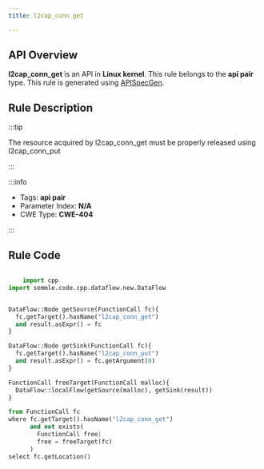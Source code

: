 ```yaml
---
title: l2cap_conn_get

---
```



## API Overview
**l2cap_conn_get** is an API in **Linux kernel**. This rule belongs to the **api pair** type. This rule is generated using [APISpecGen](../../tools/APISpecGen).
## Rule Description

:::tip

The resource acquired by l2cap_conn_get must be properly released using l2cap_conn_put

:::

:::info

- Tags: **api pair**
- Parameter Index: **N/A**
- CWE Type: **CWE-404**

:::

## Rule Code
```python

    import cpp
import semmle.code.cpp.dataflow.new.DataFlow


DataFlow::Node getSource(FunctionCall fc){
  fc.getTarget().hasName("l2cap_conn_get")
  and result.asExpr() = fc
}

DataFlow::Node getSink(FunctionCall fc){
  fc.getTarget().hasName("l2cap_conn_put")
  and result.asExpr() = fc.getArgument(0)
}

FunctionCall freeTarget(FunctionCall malloc){
  DataFlow::localFlow(getSource(malloc), getSink(result))
}

from FunctionCall fc
where fc.getTarget().hasName("l2cap_conn_get")
      and not exists(
        FunctionCall free| 
        free = freeTarget(fc)
      )
select fc.getLocation()

    
```